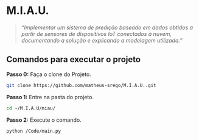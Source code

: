 # M.I.A.U.

> *“Implementar um sistema de predição baseado em dados obtidos a partir de sensores de dispositivos IoT conectados à nuvem, documentando a solução e explicando a modelagem utilizada.”*

## Comandos para executar o projeto

**Passo 0:** Faça o clone do Projeto.
```bash
git clone https://github.com/matheus-srego/M.I.A.U..git
```

**Passo 1:** Entre na pasta do projeto.
```bash
cd ~/M.I.A.U/miau/
```

**Passo 2:** Execute o comando.
```bash
python /Code/main.py
```



